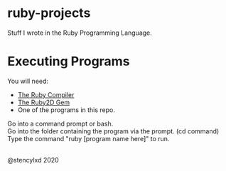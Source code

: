 # ruby-projects
Stuff I wrote in the Ruby Programming Language.<br>

# Executing Programs
You will need:<br>

- [The Ruby Compiler](https://www.ruby-lang.org/en/)
- [The Ruby2D Gem](https://www.ruby2d.com)
- One of the programs in this repo.

Go into a command prompt or bash.<br>
Go into the folder containing the program via the prompt. (cd command)<br>
Type the command "ruby [program name here]" to run.<br><br>

@stencylxd 2020
